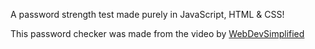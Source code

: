 A password strength test made purely in JavaScript, HTML &amp; CSS!

This password checker was made from the video by [WebDevSimplified](https://www.youtube.com/watch?v=7-1VZ2wF8pw)
